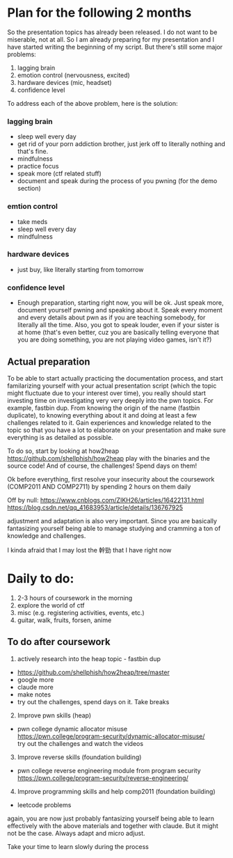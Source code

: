 # Plan for the following 2 months

So the presentation topics has already been released. I do not want to be miserable, not at all. So I am already preparing for my presentation and I have started writing the beginning of my script. But there's still some major problems:
1. lagging brain 
2. emotion control (nervousness, excited) 
3. hardware devices (mic, headset) 
4. confidence level

To address each of the above problem, here is the solution:
### lagging brain
- sleep well every day
- get rid of your porn addiction brother, just jerk off to literally nothing and that's fine.
- mindfulness
- practice focus
- speak more (ctf related stuff)
- document and speak during the process of you pwning (for the demo section) 
### emtion control 
- take meds
- sleep well every day 
- mindfulness 
### hardware devices 
- just buy, like literally starting from tomorrow
### confidence level 
- Enough preparation, starting right now, you will be ok. Just speak more, document yourself pwning and speaking about it. Speak every moment and every details about pwn as if you are teaching somebody, for literally all the time. Also, you got to speak louder, even if your sister is at home (that's even better, cuz you are basically telling everyone that you are doing something, you are not playing video games, isn't it?)


## Actual preparation
To be able to start actually practicing the documentation process, and start familarizing yourself with your actual presentation script (which the topic might fluctuate due to your interest over time), you really should start investing time on investigating very very deeply into the pwn topics. For example, fastbin dup. From knowing the origin of the name (fastbin duplicate), to knowing everything about it and doing at least a few challenges related to it. Gain experiences and knowledge related to the topic so that you have a lot to elaborate on your presentation and make sure everything is as detailed as possible.

To do so, start by looking at how2heap https://github.com/shellphish/how2heap 
play with the binaries and the source code! And of course, the challenges! Spend days on them! 

Ok before everything, first resolve your insecurity about the coursework (COMP2011 AND COMP2711) by spending 2 hours on them daily


Off by null:
https://www.cnblogs.com/ZIKH26/articles/16422131.html
https://blog.csdn.net/qq_41683953/article/details/136767925


adjustment and adaptation is also very important. Since you are basically fantasizing yourself being able to manage studying and cramming a ton of knowledge and challenges. 

I kinda afraid that I may lost the 幹勁 that I have right now 










# Daily to do:
1. 2-3 hours of coursework in the morning 
2. explore the world of ctf
3. misc (e.g. registering activities, events, etc.)
4. guitar, walk, fruits, forsen, anime
## To do after coursework

1. actively research into the heap topic - fastbin dup
- https://github.com/shellphish/how2heap/tree/master
- google more
- claude more
- make notes
- try out the challenges, spend days on it. Take breaks


2. Improve pwn skills (heap) 
- pwn college dynamic allocator misuse   
https://pwn.college/program-security/dynamic-allocator-misuse/  
try out the challenges and watch the videos

3. Improve reverse skills (foundation building)
- pwn college reverse engineering module from program security 
https://pwn.college/program-security/reverse-engineering/

4. Improve programming skills and help comp2011 (foundation building)
- leetcode problems


again, you are now just probably fantasizing yourself being able to learn effectively with the above materials and together with claude. But it might not be the case. Always adapt and micro adjust.

Take your time to learn slowly during the process
